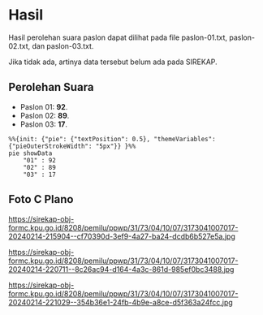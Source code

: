 # Hasil

Hasil perolehan suara paslon dapat dilihat pada file paslon-01.txt, paslon-02.txt, dan paslon-03.txt.

Jika tidak ada, artinya data tersebut belum ada pada SIREKAP.

## Perolehan Suara

 * Paslon 01: **92**.
 * Paslon 02: **89**.
 * Paslon 03: **17**.

```mermaid
%%{init: {"pie": {"textPosition": 0.5}, "themeVariables": {"pieOuterStrokeWidth": "5px"}} }%%
pie showData
    "01" : 92
    "02" : 89
    "03" : 17
```
## Foto C Plano

https://sirekap-obj-formc.kpu.go.id/8208/pemilu/ppwp/31/73/04/10/07/3173041007017-20240214-215904--cf70390d-3ef9-4a27-ba24-dcdb6b527e5a.jpg

https://sirekap-obj-formc.kpu.go.id/8208/pemilu/ppwp/31/73/04/10/07/3173041007017-20240214-220711--8c26ac94-d164-4a3c-861d-985ef0bc3488.jpg

https://sirekap-obj-formc.kpu.go.id/8208/pemilu/ppwp/31/73/04/10/07/3173041007017-20240214-221029--354b36e1-24fb-4b9e-a8ce-d5f363a24fcc.jpg
